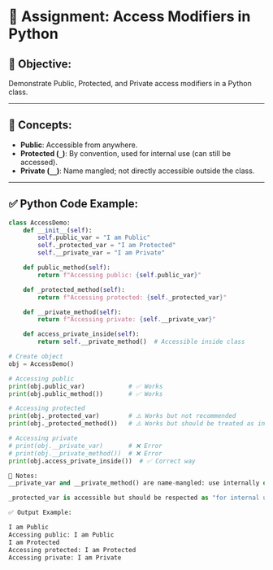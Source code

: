# 🧪 Assignment: Access Modifiers in Python

## 🎯 Objective:
Demonstrate Public, Protected, and Private access modifiers in a Python class.

---

## 📌 Concepts:

- **Public**: Accessible from anywhere.
- **Protected (`_`)**: By convention, used for internal use (can still be accessed).
- **Private (`__`)**: Name mangled; not directly accessible outside the class.

---

## ✅ Python Code Example:

```python
class AccessDemo:
    def __init__(self):
        self.public_var = "I am Public"
        self._protected_var = "I am Protected"
        self.__private_var = "I am Private"

    def public_method(self):
        return f"Accessing public: {self.public_var}"

    def _protected_method(self):
        return f"Accessing protected: {self._protected_var}"

    def __private_method(self):
        return f"Accessing private: {self.__private_var}"

    def access_private_inside(self):
        return self.__private_method()  # Accessible inside class

# Create object
obj = AccessDemo()

# Accessing public
print(obj.public_var)            # ✅ Works
print(obj.public_method())       # ✅ Works

# Accessing protected
print(obj._protected_var)        # ⚠️ Works but not recommended
print(obj._protected_method())   # ⚠️ Works but should be treated as internal

# Accessing private
# print(obj.__private_var)       # ❌ Error
# print(obj.__private_method())  # ❌ Error
print(obj.access_private_inside())  # ✅ Correct way

📝 Notes:
__private_var and __private_method() are name-mangled: use internally or via special access if really needed.

_protected_var is accessible but should be respected as "for internal use".

✅ Output Example:

I am Public
Accessing public: I am Public
I am Protected
Accessing protected: I am Protected
Accessing private: I am Private